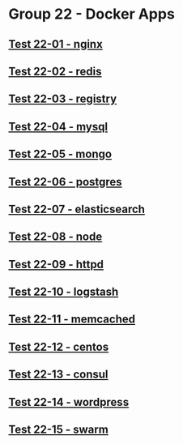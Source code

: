 Group 22 - Docker Apps
=======


[Test 22-01 - nginx](22-01-nginx.md)
-
[Test 22-02 - redis](22-02-redis.md)
-
[Test 22-03 - registry](22-03-registry.md)
-
[Test 22-04 - mysql](22-04-mysql.md)
-
[Test 22-05 - mongo](22-05-mongo.md)
-
[Test 22-06 - postgres](22-06-postgres.md)
-
[Test 22-07 - elasticsearch](22-07-elasticsearch.md)
-
[Test 22-08 - node](22-08-node.md)
-
[Test 22-09 - httpd](22-09-httpd.md)
-
[Test 22-10 - logstash](22-10-logstash.md)
-
[Test 22-11 - memcached](22-11-memcached.md)
-
[Test 22-12 - centos](22-12-centos.md)
-
[Test 22-13 - consul](22-13-consul.md)
-
[Test 22-14 - wordpress](22-14-wordpress.md)
-
[Test 22-15 - swarm](22-15-swarm.md)
-